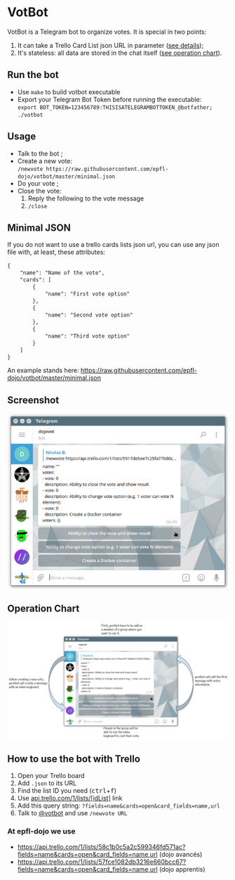 # VotBot
VotBot is a Telegram bot to organize votes. It is special in two points:
  1. It can take a Trello Card List json URL in parameter ([see details](https://github.com/epfl-dojo/votbot/blob/master/README.md#how-to-use-the-bot-with-trello));
  1. It's stateless: all data are stored in the chat itself ([see operation chart](https://github.com/epfl-dojo/votbot/#operation-chart)).


## Run the bot
  * Use `make` to build votbot executable
  * Export your Telegram Bot Token before running the executable:  
    `export BOT_TOKEN=123456789:THISISATELEGRAMBOTTOKEN_@botfather; ./votbot`


## Usage
  * Talk to the bot ;
  * Create a new vote:  
    `/newvote https://raw.githubusercontent.com/epfl-dojo/votbot/master/minimal.json`
  * Do your vote ;
  * Close the vote:
    1. Reply the following to the vote message
    1. `/close`


## Minimal JSON
If you do not want to use a trello cards lists json url, you can use any json
file with, at least, these attributes:

```
{
    "name": "Name of the vote",
    "cards": [
        {
            "name": "First vote option"
        },
        {
            "name": "Second vote option"
        },
        {
            "name": "Third vote option"
        }
    ]
}
```

An example stands here: https://raw.githubusercontent.com/epfl-dojo/votbot/master/minimal.json


## Screenshot
![Screenshot](./screenshot.png)


## Operation Chart
![Operation Chart](./operation_votbot.png)


## How to use the bot with Trello
  1. Open your Trello board
  1. Add `.json` to its URL
  1. Find the list ID you need (<kbd>ctrl</kbd>+<kbd>f</kbd>)
  1. Use [api.trello.com/1/lists/[idList]](https://developers.trello.com/advanced-reference/list#get-1-lists-idlist)
link
  1. Add this query string: `?fields=name&cards=open&card_fields=name,url`
  1. Talk to [@votbot](https://t.me/votbot) and use `/newvote URL`

### At epfl-dojo we use
  * https://api.trello.com/1/lists/58c1b0c5a2c599346fd571ac?fields=name&cards=open&card_fields=name,url (dojo avancés)
  * https://api.trello.com/1/lists/57fce1082db3216e660bcc67?fields=name&cards=open&card_fields=name,url (dojo apprentis)
